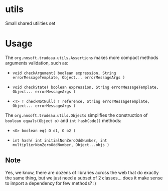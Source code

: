 utils
=====

Small shared utilities set

# Usage

The `org.nnsoft.trudeau.utils.Assertions` makes more compact methods arguments validation, such as:

 * `void checkArgument( boolean expression, String errorMessageTemplate, Object... errorMessageArgs )`
 
 * `void checkState( boolean expression, String errorMessageTemplate, Object... errorMessageArgs )`
 
 * `<T> T checkNotNull( T reference, String errorMessageTemplate, Object... errorMessageArgs )`

The `org.nnsoft.trudeau.utils.Objects` simplifies the construction of `boolean equals(Object o)` and `int hashCode()` methods:

 * `<O> boolean eq( O o1, O o2 )`
 
 * `int hash( int initialNonZeroOddNumber, int multiplierNonZeroOddNumber, Object...objs )`

## Note

Yes, we know, there are dozens of libraries across the web that do exactly the same thing, but we just need a subset of 2 classes… does it make sense to import a dependency for few methods? :)